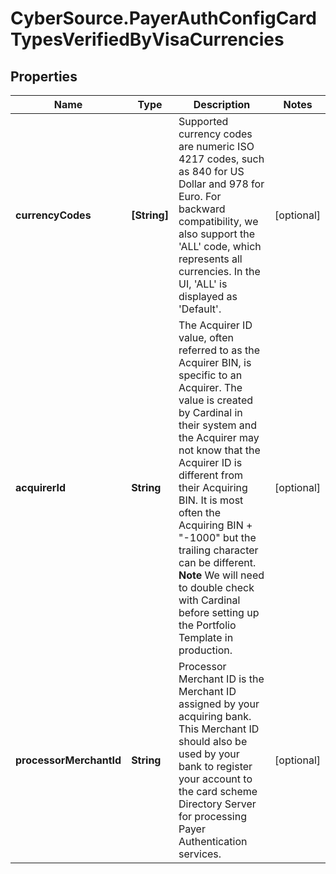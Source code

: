 # CyberSource.PayerAuthConfigCardTypesVerifiedByVisaCurrencies

## Properties
Name | Type | Description | Notes
------------ | ------------- | ------------- | -------------
**currencyCodes** | **[String]** | Supported currency codes are numeric ISO 4217 codes, such as 840 for US Dollar and 978 for Euro.  For backward compatibility, we also support the 'ALL' code, which represents all currencies.  In the UI, 'ALL' is displayed as 'Default'.  | [optional] 
**acquirerId** | **String** | The Acquirer ID value, often referred to as the Acquirer BIN, is specific to an Acquirer. The value is created by Cardinal in their system and the Acquirer may not know that the Acquirer ID is different from their Acquiring BIN. It is most often the Acquiring BIN + \"-1000\" but the trailing character can be different. **Note** We will need to double check with Cardinal before setting up the Portfolio Template in production.  | [optional] 
**processorMerchantId** | **String** | Processor Merchant ID is the Merchant ID assigned by your acquiring bank. This Merchant ID should also be used by your bank to register your account to the card scheme Directory Server for processing Payer Authentication services.  | [optional] 


